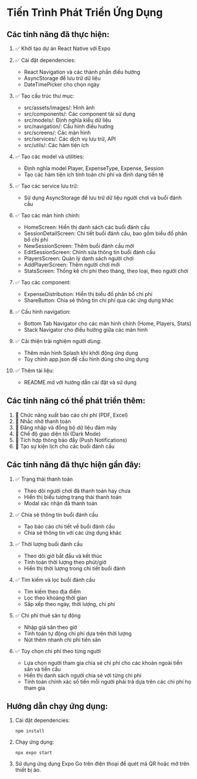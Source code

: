 # Tiến Trình Phát Triển Ứng Dụng

## Các tính năng đã thực hiện:

1. ✅ Khởi tạo dự án React Native với Expo

2. ✅ Cài đặt dependencies:

   - React Navigation và các thành phần điều hướng
   - AsyncStorage để lưu trữ dữ liệu
   - DateTimePicker cho chọn ngày

3. ✅ Tạo cấu trúc thư mục:

   - src/assets/images/: Hình ảnh
   - src/components/: Các component tái sử dụng
   - src/models/: Định nghĩa kiểu dữ liệu
   - src/navigation/: Cấu hình điều hướng
   - src/screens/: Các màn hình
   - src/services/: Các dịch vụ lưu trữ, API
   - src/utils/: Các hàm tiện ích

4. ✅ Tạo các model và utilities:

   - Định nghĩa model Player, ExpenseType, Expense, Session
   - Tạo các hàm tiện ích tính toán chi phí và định dạng tiền tệ

5. ✅ Tạo các service lưu trữ:

   - Sử dụng AsyncStorage để lưu trữ dữ liệu người chơi và buổi đánh cầu

6. ✅ Tạo các màn hình chính:

   - HomeScreen: Hiển thị danh sách các buổi đánh cầu
   - SessionDetailScreen: Chi tiết buổi đánh cầu, bao gồm biểu đồ phân bổ chi phí
   - NewSessionScreen: Thêm buổi đánh cầu mới
   - EditSessionScreen: Chỉnh sửa thông tin buổi đánh cầu
   - PlayersScreen: Quản lý danh sách người chơi
   - AddPlayerScreen: Thêm người chơi mới
   - StatsScreen: Thống kê chi phí theo tháng, theo loại, theo người chơi

7. ✅ Tạo các component:

   - ExpenseDistribution: Hiển thị biểu đồ phân bổ chi phí
   - ShareButton: Chia sẻ thông tin chi phí qua các ứng dụng khác

8. ✅ Cấu hình navigation:

   - Bottom Tab Navigator cho các màn hình chính (Home, Players, Stats)
   - Stack Navigator cho điều hướng giữa các màn hình

9. ✅ Cải thiện trải nghiệm người dùng:

   - Thêm màn hình Splash khi khởi động ứng dụng
   - Tùy chỉnh app.json để cấu hình đúng cho ứng dụng

10. ✅ Thêm tài liệu:
    - README.md với hướng dẫn cài đặt và sử dụng

## Các tính năng có thể phát triển thêm:

1. 🔄 Chức năng xuất báo cáo chi phí (PDF, Excel)
2. 🔄 Nhắc nhở thanh toán
3. 🔄 Đăng nhập và đồng bộ dữ liệu đám mây
4. 🔄 Chế độ giao diện tối (Dark Mode)
5. 🔄 Tích hợp thông báo đẩy (Push Notifications)
6. 🔄 Tạo sự kiện lịch cho các buổi đánh cầu

## Các tính năng đã thực hiện gần đây:

1. ✅ Trạng thái thanh toán

   - Theo dõi người chơi đã thanh toán hay chưa
   - Hiển thị biểu tượng trạng thái thanh toán
   - Modal xác nhận đã thanh toán

2. ✅ Chia sẻ thông tin buổi đánh cầu

   - Tạo báo cáo chi tiết về buổi đánh cầu
   - Chia sẻ thông tin với các ứng dụng khác

3. ✅ Thời lượng buổi đánh cầu

   - Theo dõi giờ bắt đầu và kết thúc
   - Tính toán thời lượng theo phút/giờ
   - Hiển thị thời lượng trong chi tiết buổi đánh

4. ✅ Tìm kiếm và lọc buổi đánh cầu

   - Tìm kiếm theo địa điểm
   - Lọc theo khoảng thời gian
   - Sắp xếp theo ngày, thời lượng, chi phí

5. ✅ Chi phí thuê sân tự động

   - Nhập giá sân theo giờ
   - Tính toán tự động chi phí dựa trên thời lượng
   - Nút thêm nhanh chi phí tiền sân

6. ✅ Tùy chọn chi phí theo từng người
   - Lựa chọn người tham gia chia sẻ chi phí cho các khoản ngoài tiền sân và tiền cầu
   - Hiển thị danh sách người chia sẻ với từng chi phí
   - Tính toán chính xác số tiền mỗi người phải trả dựa trên các chi phí họ tham gia

## Hướng dẫn chạy ứng dụng:

1. Cài đặt dependencies:

   ```
   npm install
   ```

2. Chạy ứng dụng:

   ```
   npx expo start
   ```

3. Sử dụng ứng dụng Expo Go trên điện thoại để quét mã QR hoặc mở trên thiết bị ảo.
